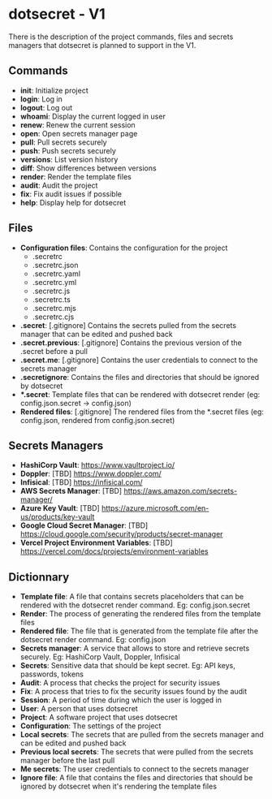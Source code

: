 # dotsecret - V1

There is the description of the project commands, files and secrets managers that dotsecret is planned to support in the V1.

## Commands

- **init**: Initialize project
- **login**: Log in
- **logout**: Log out
- **whoami**: Display the current logged in user
- **renew**: Renew the current session
- **open**: Open secrets manager page
- **pull**: Pull secrets securely
- **push**: Push secrets securely
- **versions**: List version history
- **diff**: Show differences between versions
- **render**: Render the template files
- **audit**: Audit the project
- **fix**: Fix audit issues if possible
- **help**: Display help for dotsecret

## Files

- **Configuration files**: Contains the configuration for the project
  - .secretrc
  - .secretrc.json
  - .secretrc.yaml
  - .secretrc.yml
  - .secretrc.js
  - .secretrc.ts
  - .secretrc.mjs
  - .secretrc.cjs
- **.secret**: [.gitignore] Contains the secrets pulled from the secrets manager that can be edited and pushed back
- **.secret.previous**: [.gitignore] Contains the previous version of the .secret before a pull
- **.secret.me**: [.gitignore] Contains the user credentials to connect to the secrets manager
- **.secretignore**: Contains the files and directories that should be ignored by dotsecret
- **\*.secret**: Template files that can be rendered with dotsecret render (eg: config.json.secret -> config.json)
- **Rendered files**: [.gitignore] The rendered files from the \*.secret files (eg: config.json, rendered from config.json.secret)

## Secrets Managers

- **HashiCorp Vault**: https://www.vaultproject.io/
- **Doppler**: [TBD] https://www.doppler.com/
- **Infisical**: [TBD] https://infisical.com/
- **AWS Secrets Manager**: [TBD] https://aws.amazon.com/secrets-manager/
- **Azure Key Vault**: [TBD] https://azure.microsoft.com/en-us/products/key-vault
- **Google Cloud Secret Manager**: [TBD] https://cloud.google.com/security/products/secret-manager
- **Vercel Project Environment Variables**: [TBD] https://vercel.com/docs/projects/environment-variables

## Dictionnary

- **Template file**: A file that contains secrets placeholders that can be rendered with the dotsecret render command. Eg: config.json.secret
- **Render**: The process of generating the rendered files from the template files
- **Rendered file**: The file that is generated from the template file after the dotsecret render command. Eg: config.json
- **Secrets manager**: A service that allows to store and retrieve secrets securely. Eg: HashiCorp Vault, Doppler, Infisical
- **Secrets**: Sensitive data that should be kept secret. Eg: API keys, passwords, tokens
- **Audit**: A process that checks the project for security issues
- **Fix**: A process that tries to fix the security issues found by the audit
- **Session**: A period of time during which the user is logged in
- **User**: A person that uses dotsecret
- **Project**: A software project that uses dotsecret
- **Configuration**: The settings of the project
- **Local secrets**: The secrets that are pulled from the secrets manager and can be edited and pushed back
- **Previous local secrets**: The secrets that were pulled from the secrets manager before the last pull
- **Me secrets**: The user credentials to connect to the secrets manager
- **Ignore file**: A file that contains the files and directories that should be ignored by dotsecret when it's rendering the template files
